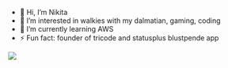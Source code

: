 - 👋 Hi, I’m Nikita
- 👀 I’m interested in walkies with my dalmatian, gaming, coding
- 🌱 I’m currently learning AWS
- ⚡ Fun fact: founder of tricode and statusplus blustpende app


<img src="https://img.shields.io/badge/Angular-DD0031?style=for-the-badge&logo=angular&logoColor=white" />



